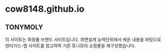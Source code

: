 # cow8148.github.io
## TONYMOLY
이 사이트는 화장품 브랜드 사이트입니다.
화면설계 능력단위에서 배운 내용을 바탕으로 덴티가드-랩 사이트를 참고하여 기존 토니모리 쇼핑몰을 재구성했습니다.

